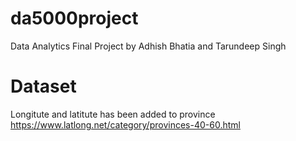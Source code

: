 # da5000project
Data Analytics Final Project by Adhish Bhatia and Tarundeep Singh

# Dataset
Longitute and latitute has been added to province
https://www.latlong.net/category/provinces-40-60.html